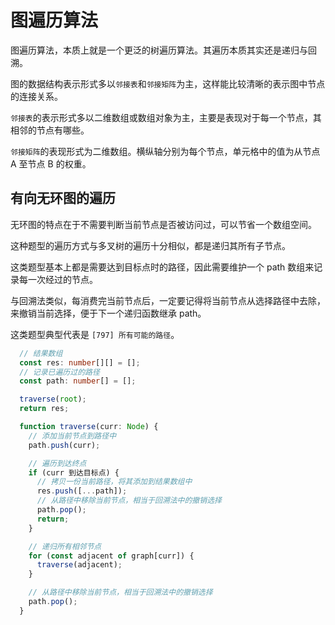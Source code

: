 # 图遍历算法

图遍历算法，本质上就是一个更泛的树遍历算法。其遍历本质其实还是递归与回溯。

图的数据结构表示形式多以`邻接表`和`邻接矩阵`为主，这样能比较清晰的表示图中节点的连接关系。

`邻接表`的表示形式多以二维数组或数组对象为主，主要是表现对于每一个节点，其相邻的节点有哪些。

`邻接矩阵`的表现形式为二维数组。横纵轴分别为每个节点，单元格中的值为从节点 A 至节点 B 的权重。

## 有向无环图的遍历

无环图的特点在于不需要判断当前节点是否被访问过，可以节省一个数组空间。

这种题型的遍历方式与多叉树的遍历十分相似，都是递归其所有子节点。

这类题型基本上都是需要达到目标点时的路径，因此需要维护一个 path 数组来记录每一次经过的节点。

与回溯法类似，每消费完当前节点后，一定要记得将当前节点从选择路径中去除，来撤销当前选择，便于下一个递归函数继承 path。

这类题型典型代表是 `[797] 所有可能的路径`。

```ts
  // 结果数组
  const res: number[][] = [];
  // 记录已遍历过的路径
  const path: number[] = [];

  traverse(root);
  return res;

  function traverse(curr: Node) {
    // 添加当前节点到路径中
    path.push(curr);

    // 遍历到达终点
    if (curr 到达目标点) {
      // 拷贝一份当前路径，将其添加到结果数组中
      res.push([...path]);
      // 从路径中移除当前节点，相当于回溯法中的撤销选择
      path.pop();
      return;
    }

    // 递归所有相邻节点
    for (const adjacent of graph[curr]) {
      traverse(adjacent);
    }

    // 从路径中移除当前节点，相当于回溯法中的撤销选择
    path.pop();
  }
```
